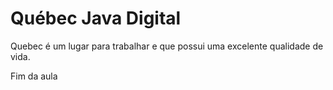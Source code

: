 # Québec Java Digital 

Quebec é um lugar para trabalhar e que possui uma excelente qualidade de vida.

Fim da aula
